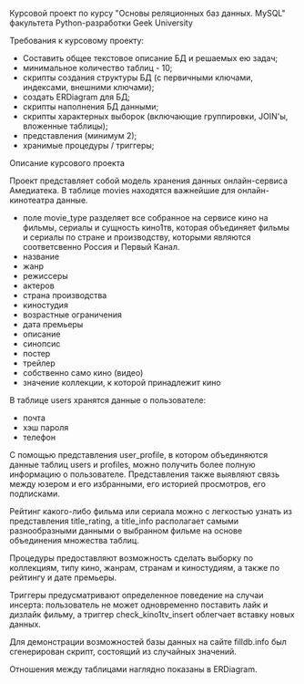 Курсовой проект по курсу "Основы реляционных баз данных. MySQL" факультета Python-разработки Geek University 


Требования к курсовому проекту:
- Составить общее текстовое описание БД и решаемых ею задач;
- минимальное количество таблиц - 10;
- скрипты создания структуры БД (с первичными ключами, индексами, внешними ключами);
- создать ERDiagram для БД;
- скрипты наполнения БД данными;
- скрипты характерных выборок (включающие группировки, JOIN'ы, вложенные таблицы);
- представления (минимум 2);
- хранимые процедуры / триггеры;


Описание курсового проекта

Проект представляет собой модель хранения данных онлайн-сервиса Амедиатека. 
В таблице movies находятся важнейшие для онлайн-кинотеатра данные. 
- поле movie_type разделяет все собранное на сервисе кино на фильмы, сериалы и сущность кино1тв, которая объединяет фильмы и сериалы по стране и производству, которыми являются соответсвенно Россия и Первый Канал. 
- название
- жанр
- режиссеры
- актеров
- страна производства
- киностудия
- возрастные ограничения
- дата премьеры
- описание
- синопсис
- постер
- трейлер
- собственно само кино (видео)
- значение коллекции, к которой принадлежит кино

В таблице users хранятся данные о пользователе:
- почта
- хэш пароля
- телефон

С помощью представления user_profile, в котором объединяются данные таблиц users и profiles, можно получить более полную информацию о пользователе. Представления также выявляют связь между юзером и его избранными, его историей просмотров, его подписками.

Рейтинг какого-либо фильма или сериала можно с легкостью узнать из представления title_rating, a title_info располагает самыми разнообразными данными о выбранном фильме на основе объединения множества таблиц.

Процедуры предоставляют возможность сделать выборку по коллекциям, типу кино, жанрам, странам и киностудиям, а также по рейтингу и дате премьеры.

Триггеры предусматривают определенное поведение на случаи инсерта: пользователь не может одновременно поставить лайк и дизлайк фильму, а триггер check_kino1tv_insert облегчает вставку новых данных.

Для демонстрации возможностей базы данных на сайте filldb.info был сгенерирован скрипт, состоящий из случайных значений.

Отношения между таблицами наглядно показаны в ERDiagram.
